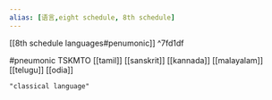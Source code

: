 ```yaml
---
alias: [语言,eight schedule, 8th schedule]
---
```

[[8th schedule languages#penumonic]] ^7fd1df

#pneumonic TSKMTO
[[tamil]]
[[sanskrit]]
[[kannada]]
[[malayalam]]
[[telugu]]
[[odia]]
```query 2022-03-25 19:54
"classical language"
```